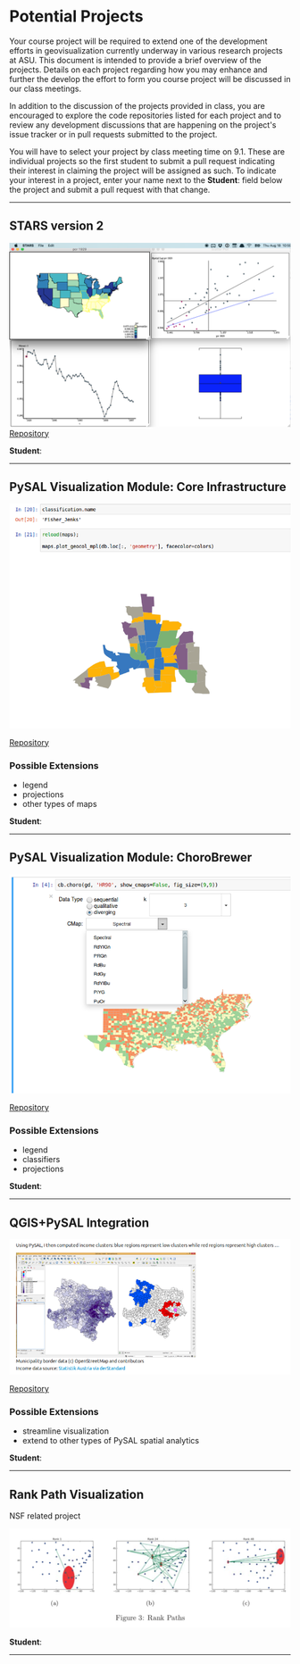 # Potential Projects

Your course project will be required to extend one of the development efforts in geovisualization currently underway in various research projects at ASU. This document is intended to provide a brief overview of the projects. Details on each project regarding how you may enhance and further the develop the effort to form you course project will be discussed in our class meetings.

In addition to the discussion of the projects provided in class, 
you are encouraged to explore the code repositories listed for each project
and to review any development discussions that are happening on the project's
issue tracker or in pull requests submitted to the project.

You will have to select your project by class meeting time on 9.1. These are
individual projects so the first student to submit a pull request indicating
their interest in claiming the project will be assigned as such. To indicate
your interest in a project, enter your name next to the **Student**: field
below the project and submit a pull request with that change.

---

## STARS version 2

![stars](figures/projects_stars.png "stars")
[Repository](https://github.com/sjsrey/stars)


**Student**:

---

## PySAL Visualization Module: Core Infrastructure

![PySAL viz](figures/pysalviz.png "pysalviz")

[Repository](https://github.com/pysal/pysal/pull/844)




### Possible Extensions
- legend
- projections
- other types of maps

**Student**:

---

## PySAL Visualization Module: ChoroBrewer

![Choro Brewer](figures/chorobrewer.png "chorobrewer")

[Repository](https://github.com/sjsrey/pysal/tree/choroBrewer/pysal/contrib/viz)

### Possible Extensions
- legend
- classifiers
- projections


**Student**: 

---

## QGIS+PySAL Integration

![QGIS PySAL](figures/qgispysal.png "qgis pysal")

[Repository](https://github.com/weikang9009/processing_pysal/tree/integrate)

### Possible Extensions
- streamline visualization 
- extend to other types of PySAL spatial analytics


**Student**: 

---


## Rank Path Visualization

NSF related project

![Rank Paths](figures/rankpath.png "rankpath")

**Student**:

---
